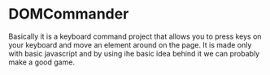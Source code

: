 # DOMCommander

Basically it is a keyboard command project that allows you to press keys on your keyboard and move an element around on the page.
It is made only with basic javascript and by using ihe basic idea behind it we can probably make a good game.
